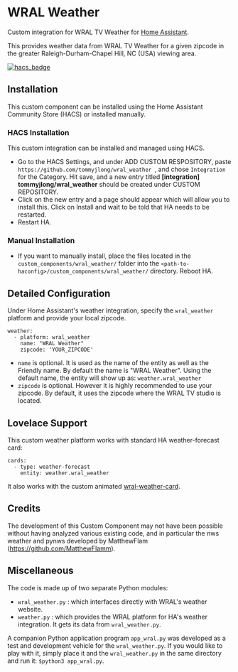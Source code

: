 # WRAL Weather

Custom integration for WRAL TV Weather for [Home Assistant](https://www.home-assistant.io/).

This provides weather data from WRAL TV Weather for a given
zipcode in the greater Raleigh-Durham-Chapel Hill, NC (USA) viewing area.

[![hacs_badge](https://img.shields.io/badge/HACS-Custom-orange.svg?style=for-the-badge)](https://github.com/custom-components/hacs)

## Installation
This custom component can be installed using the Home Assistant Community Store (HACS) or installed manually.
### HACS Installation
This custom integration can be installed and managed using HACS. 
- Go to the HACS Settings, and under ADD CUSTOM RESPOSITORY, paste ```https://github.com/tommyjlong/wral_weather ```, and chose ```Integration``` for the Category.  Hit save, and a new entry titled **[integration] 
tommyjlong/wral_weather** should be created under CUSTOM REPOSITORY.  
- Click on the new entry and a page should appear which will allow you to install this.  Click on Install and wait to be told that HA needs to be restarted.  
- Restart HA.
### Manual Installation
* If you want to manually install, place the files located in the `custom_components/wral_weather/` folder into the `<path-to-haconfig>/custom_components/wral_weather/` directory.  Reboot HA.

## Detailed Configuration
Under Home Assistant's weather integration, specify the ```wral_weather ``` platform and provide your local zipcode.
```
weather:
  - platform: wral_weather
    name: "WRAL Weather"
    zipcode: 'YOUR_ZIPCODE'

```
* ```name``` is optional.  It is used as the name of the entity as well as the Friendly name.  By default the name is "WRAL Weather".
Using the default name, the entity will show up as: ```weather.wral_weather```
* ```zipcode``` is optional.  However it is highly recommended to use your zipcode.  By default, it uses the zipcode where the WRAL TV studio is located.

## Lovelace Support
This custom weather platform works with standard HA weather-forecast card:
```
cards:
  - type: weather-forecast
    entity: weather.wral_weather
```
It also works with the custom animated [wral-weather-card](https://github.com/tommyjlong/wral-weather-card).

## Credits
The development of this Custom Component may not have been possible without
having analyzed various existing code, and in particular the nws weather and pynws developed by 
MatthewFlam (https://github.com/MatthewFlamm).

## Miscellaneous
The code is made up of two separate Python modules: 
- ```wral_weather.py``` : which interfaces directly with WRAL's weather website.
- ```weather.py``` : which provides the WRAL platform for HA's weather integration.  It gets its data from ```wral_weather.py```.

A companion Python application program ```app_wral.py``` was developed as a test and development vehicle for the ```wral_weather.py```.  If you would like to play with it, simply place it and the ```wral_weather.py``` in the same directory and run it: ```$python3 app_wral.py```.
